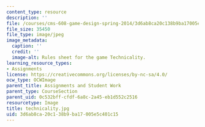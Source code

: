 ```yaml
---
content_type: resource
description: ''
file: /courses/cms-608-game-design-spring-2014/3d6ab8ca20c138b9ba17005e5c401c15_technicality.jpg
file_size: 35450
file_type: image/jpeg
image_metadata:
  caption: ''
  credit: ''
  image-alt: Rules sheet for the game Technicality.
learning_resource_types:
- Assignments
license: https://creativecommons.org/licenses/by-nc-sa/4.0/
ocw_type: OCWImage
parent_title: Assignments and Student Work
parent_type: CourseSection
parent_uid: 0c532bff-cfdf-6a8c-2a45-eb1d552c2516
resourcetype: Image
title: technicality.jpg
uid: 3d6ab8ca-20c1-38b9-ba17-005e5c401c15
---
```

